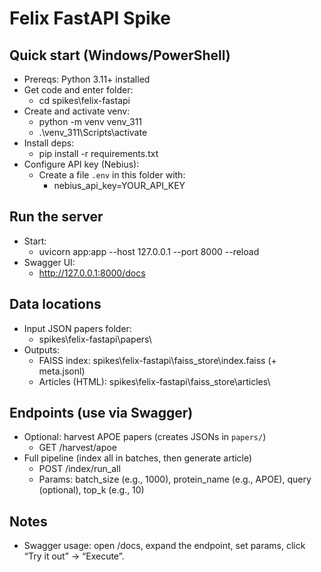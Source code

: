 # Felix FastAPI Spike

## Quick start (Windows/PowerShell)
- Prereqs: Python 3.11+ installed
- Get code and enter folder:
  - cd spikes\felix-fastapi
- Create and activate venv:
  - python -m venv venv_311
  - .\venv_311\Scripts\activate
- Install deps:
  - pip install -r requirements.txt
- Configure API key (Nebius):
  - Create a file `.env` in this folder with:
    - nebius_api_key=YOUR_API_KEY

## Run the server
- Start:
  - uvicorn app:app --host 127.0.0.1 --port 8000 --reload
- Swagger UI:
  - http://127.0.0.1:8000/docs


## Data locations
- Input JSON papers folder:
  - spikes\felix-fastapi\papers\
- Outputs:
  - FAISS index: spikes\felix-fastapi\faiss_store\index.faiss (+ meta.jsonl)
  - Articles (HTML): spikes\felix-fastapi\faiss_store\articles\

## Endpoints (use via Swagger)
- Optional: harvest APOE papers (creates JSONs in `papers/`)
  - GET /harvest/apoe
- Full pipeline (index all in batches, then generate article)
  - POST /index/run_all
  - Params: batch_size (e.g., 1000), protein_name (e.g., APOE), query (optional), top_k (e.g., 10)


## Notes
- Swagger usage: open /docs, expand the endpoint, set params, click “Try it out” → “Execute”.
